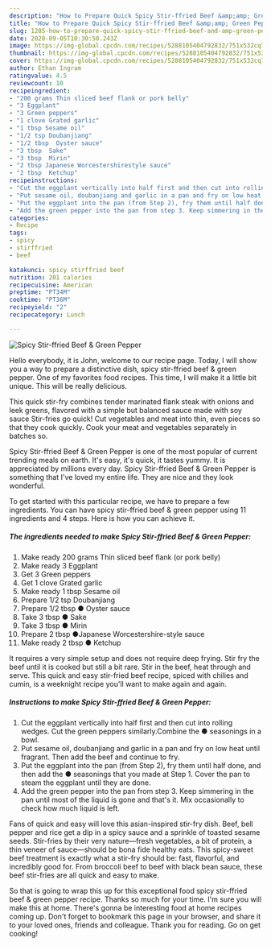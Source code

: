 ```yaml
---
description: "How to Prepare Quick Spicy Stir-ffried Beef &amp;amp; Green Pepper"
title: "How to Prepare Quick Spicy Stir-ffried Beef &amp;amp; Green Pepper"
slug: 1285-how-to-prepare-quick-spicy-stir-ffried-beef-and-amp-green-pepper
date: 2020-09-05T10:30:50.243Z
image: https://img-global.cpcdn.com/recipes/5288105404792832/751x532cq70/spicy-stir-ffried-beef-green-pepper-recipe-main-photo.jpg
thumbnail: https://img-global.cpcdn.com/recipes/5288105404792832/751x532cq70/spicy-stir-ffried-beef-green-pepper-recipe-main-photo.jpg
cover: https://img-global.cpcdn.com/recipes/5288105404792832/751x532cq70/spicy-stir-ffried-beef-green-pepper-recipe-main-photo.jpg
author: Ethan Ingram
ratingvalue: 4.5
reviewcount: 10
recipeingredient:
- "200 grams Thin sliced beef flank or pork belly"
- "3 Eggplant"
- "3 Green peppers"
- "1 clove Grated garlic"
- "1 tbsp Sesame oil"
- "1/2 tsp Doubanjiang"
- "1/2 tbsp  Oyster sauce"
- "3 tbsp  Sake"
- "3 tbsp  Mirin"
- "2 tbsp Japanese Worcestershirestyle sauce"
- "2 tbsp  Ketchup"
recipeinstructions:
- "Cut the eggplant vertically into half first and then cut into rolling wedges. Cut the green peppers similarly.Combine the ● seasonings in a bowl."
- "Put sesame oil, doubanjiang and garlic in a pan and fry on low heat until fragrant. Then add the beef and continue to fry."
- "Put the eggplant into the pan (from Step 2), fry them until half done, and then add the ● seasonings that you made at Step 1. Cover the pan to steam the eggplant until they are done."
- "Add the green pepper into the pan from step 3. Keep simmering in the pan until most of the liquid is gone and that&#39;s it. Mix occasionally to check how much liquid is left."
categories:
- Recipe
tags:
- spicy
- stirffried
- beef

katakunci: spicy stirffried beef 
nutrition: 201 calories
recipecuisine: American
preptime: "PT34M"
cooktime: "PT36M"
recipeyield: "2"
recipecategory: Lunch

---
```



![Spicy Stir-ffried Beef &amp; Green Pepper](https://img-global.cpcdn.com/recipes/5288105404792832/751x532cq70/spicy-stir-ffried-beef-green-pepper-recipe-main-photo.jpg)

Hello everybody, it is John, welcome to our recipe page. Today, I will show you a way to prepare a distinctive dish, spicy stir-ffried beef &amp; green pepper. One of my favorites food recipes. This time, I will make it a little bit unique. This will be really delicious.

This quick stir-fry combines tender marinated flank steak with onions and leek greens, flavored with a simple but balanced sauce made with soy sauce Stir-fries go quick! Cut vegetables and meat into thin, even pieces so that they cook quickly. Cook your meat and vegetables separately in batches so.

Spicy Stir-ffried Beef &amp; Green Pepper is one of the most popular of current trending meals on earth. It's easy, it's quick, it tastes yummy. It is appreciated by millions every day. Spicy Stir-ffried Beef &amp; Green Pepper is something that I've loved my entire life. They are nice and they look wonderful.


To get started with this particular recipe, we have to prepare a few ingredients. You can have spicy stir-ffried beef &amp; green pepper using 11 ingredients and 4 steps. Here is how you can achieve it.

<!--inarticleads1-->

##### The ingredients needed to make Spicy Stir-ffried Beef &amp; Green Pepper:

1. Make ready 200 grams Thin sliced beef flank (or pork belly)
1. Make ready 3 Eggplant
1. Get 3 Green peppers
1. Get 1 clove Grated garlic
1. Make ready 1 tbsp Sesame oil
1. Prepare 1/2 tsp Doubanjiang
1. Prepare 1/2 tbsp ● Oyster sauce
1. Take 3 tbsp ● Sake
1. Take 3 tbsp ● Mirin
1. Prepare 2 tbsp ●Japanese Worcestershire-style sauce
1. Make ready 2 tbsp ● Ketchup


It requires a very simple setup and does not require deep frying. Stir fry the beef until it is cooked but still a bit rare. Stir in the beef, heat through and serve. This quick and easy stir-fried beef recipe, spiced with chilies and cumin, is a weeknight recipe you&#39;ll want to make again and again. 

<!--inarticleads2-->

##### Instructions to make Spicy Stir-ffried Beef &amp; Green Pepper:

1. Cut the eggplant vertically into half first and then cut into rolling wedges. Cut the green peppers similarly.Combine the ● seasonings in a bowl.
1. Put sesame oil, doubanjiang and garlic in a pan and fry on low heat until fragrant. Then add the beef and continue to fry.
1. Put the eggplant into the pan (from Step 2), fry them until half done, and then add the ● seasonings that you made at Step 1. Cover the pan to steam the eggplant until they are done.
1. Add the green pepper into the pan from step 3. Keep simmering in the pan until most of the liquid is gone and that&#39;s it. Mix occasionally to check how much liquid is left.


Fans of quick and easy will love this asian-inspired stir-fry dish. Beef, bell pepper and rice get a dip in a spicy sauce and a sprinkle of toasted sesame seeds. Stir-fries by their very nature—fresh vegetables, a bit of protein, a thin veneer of sauce—should be bona fide healthy eats. This spicy-sweet beef treatment is exactly what a stir-fry should be: fast, flavorful, and incredibly good for. From broccoli beef to beef with black bean sauce, these beef stir-fries are all quick and easy to make. 

So that is going to wrap this up for this exceptional food spicy stir-ffried beef &amp; green pepper recipe. Thanks so much for your time. I'm sure you will make this at home. There's gonna be interesting food at home recipes coming up. Don't forget to bookmark this page in your browser, and share it to your loved ones, friends and colleague. Thank you for reading. Go on get cooking!

